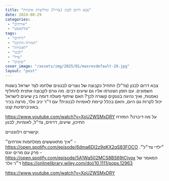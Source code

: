 ```yaml
---
title: "צבא דרום לבנון (צד״ל) ומיליציות אתניות"
date: 2024-08-29
categories: 
 - "אורחים"
 - "פודקאסט"
tags: 
 - "דרוזים"
 - "המזרח-התיכון"
 - "לאומיות"
 - "לבנון"
 - "צדל"
 - "שיעים"
cover_image: "/assets/img/2025/01/maxresdefault-29.jpg"
layout: "post"
---
```


צבא דרום לבנון (צד”ל) התחיל כקבוצה של נוצרים לבנונים שלחמו לצד ישראל בשנות השמונים. עם הזמן הצטרפו אליו גם שיעים רבים. מה גורם לקבוצה אתנית להחליף נאמנות, ואיך נהיגה בטנקים קשורה לכך? האם שיתוף פעולה דומה בין שיעים לישראל יכול לקרות גם היום, והאם בכלל קיימת לאומיות לבנונית? עם ד”ר יניב וולר, מרצה בכיר באוניברסיטת קנט.

<https://www.youtube.com/watch?v=XoUZWSMxDRY>
על מה דיברנו? המזרח התיכון, שיעים, דרוזים, צד"ל, לאומיות, לבנון

קישורים רלוונטיים:

״איך מתאוששים ממלחמות אזרחים״ - <https://open.spotify.com/episode/6dma6Dl2z9qKX2qS83FOCO>
״ילדי צד״ל״. פרק עם מרים יונס - <https://open.spotify.com/episode/5A1Wa502MCS8BS69tCjvox>
המאמר של ד״ר וולר  <https://onlinelibrary.wiley.com/doi/10.1111/pops.12963>

<https://www.youtube.com/watch?v=XoUZWSMxDRY>
